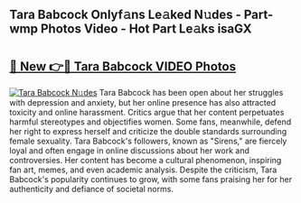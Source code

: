 ## Tara Babcock Onlyf𝚊ns Le𝚊ked N𝚞des - Part-wmp Photos Video - Hot Part Le𝚊ks isaGX

# <h2><a href="http://ac18111.deff.icu/?id=Tara+Babcock">🔗 New 👉🔴 Tara Babcock VIDEO Photos</a></h2>

[![Tara Babcock N𝚞des](https://i.imgur.com/rIISA9y.gif)](http://ac18111.deff.icu/?id=Tara+Babcock)
Tara Babcock has been open about her struggles with depression and anxiety, but her online presence has also attracted toxicity and online harassment. Critics argue that her content perpetuates harmful stereotypes and objectifies women. Some fans, meanwhile, defend her right to express herself and criticize the double standards surrounding female sexuality. Tara Babcock's followers, known as "Sirens," are fiercely loyal and often engage in online discussions about her work and controversies. Her content has become a cultural phenomenon, inspiring fan art, memes, and even academic analysis. Despite the criticism, Tara Babcock's popularity continues to grow, with some fans praising her for her authenticity and defiance of societal norms.
